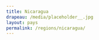 ```yaml
---
title: Nicaragua
drapeau: /media/placeholder__.jpg
layout: pays
permalink: /regions/nicaragua/
---
```

